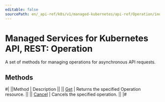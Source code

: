 ```yaml
---
editable: false
sourcePath: en/_api-ref/k8s/v1/managed-kubernetes/api-ref/Operation/index.md
---
```


# Managed Services for Kubernetes API, REST: Operation

A set of methods for managing operations for asynchronous API requests.

## Methods

#|
||Method | Description ||
|| [Get](get.md) | Returns the specified Operation resource. ||
|| [Cancel](cancel.md) | Cancels the specified operation. ||
|#